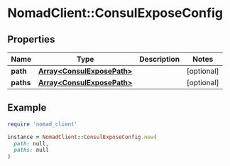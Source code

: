 # NomadClient::ConsulExposeConfig

## Properties

| Name | Type | Description | Notes |
| ---- | ---- | ----------- | ----- |
| **path** | [**Array&lt;ConsulExposePath&gt;**](ConsulExposePath.md) |  | [optional] |
| **paths** | [**Array&lt;ConsulExposePath&gt;**](ConsulExposePath.md) |  | [optional] |

## Example

```ruby
require 'nomad_client'

instance = NomadClient::ConsulExposeConfig.new(
  path: null,
  paths: null
)
```

